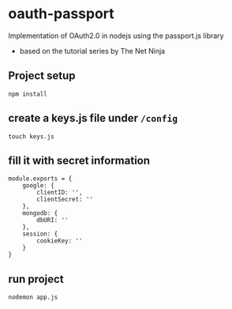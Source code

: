# oauth-passport
Implementation of OAuth2.0 in nodejs using the passport.js library
- based on the tutorial series by The Net Ninja


## Project setup

```
npm install
```

## create a keys.js file under `/config`
```
touch keys.js
```
## fill it with secret information
```
module.exports = {
    google: {
        clientID: '',
        clientSecret: ''
    },
    mongodb: {
        dbURI: ''
    },
    session: {
        cookieKey: ''
    }
}
```
## run project
```
nodemon app.js
```
